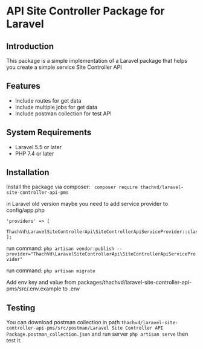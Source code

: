 <h1>API Site Controller Package for Laravel</h1>

## Introduction
This package is a simple implementation of a Laravel package that helps you create a simple service Site Controller API

## Features
- Include routes for get data
- Include multiple jobs for get data
- Include postman collection for test API

## System Requirements
- Laravel 5.5 or later
- PHP 7.4 or later

## Installation
Install the package via composer:
``` composer require thachvd/laravel-site-controller-api-pms```

in Laravel old version maybe you need to add service provider to config/app.php
```
'providers' => [
    ThachVd\LaravelSiteControllerApi\SiteControllerApiServiceProvider::class,
];
```
run command:
```php artisan vendor:publish --provider="ThachVd\LaravelSiteControllerApi\SiteControllerApiServiceProvider" ```

run command:
```php artisan migrate ```

Add env key and value from packages/thachvd/laravel-site-controller-api-pms/src/.env.example to .env

## Testing
You can download postman collection in path ``` thachvd/laravel-site-controller-api-pms/src/postman/Laravel Site Controller API Package.postman_collection.json ``` and run server ``` php artisan serve ``` then test it.


